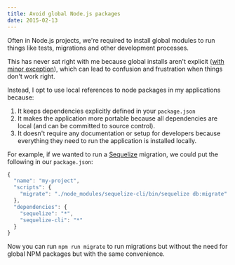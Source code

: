 ```yaml
---
title: Avoid global Node.js packages
date: 2015-02-13
---
```


Often in Node.js projects, we're required to install global modules to run things like tests, migrations and other development processes.

This has never sat right with me because global installs aren't explicit ([with minor exception](http://stackoverflow.com/a/10813149/529829)), which can lead to confusion and frustration when things don't work right.

Instead, I opt to use local references to node packages in my applications because:

1. It keeps dependencies explicitly defined in your `package.json`
2. It makes the application more portable because all dependencies are local (and can be committed to source control).
3. It doesn't require any documentation or setup for developers because everything they need to run the application is installed locally.

For example, if we wanted to run a [Sequelize](http://sequelizejs.com/) migration, we could put the following in our `package.json`:

```js
{
  "name": "my-project",
  "scripts": {
    "migrate": "./node_modules/sequelize-cli/bin/sequelize db:migrate"
  },
  "dependencies": {
    "sequelize": "*",
    "sequelize-cli": "*"
  }
}
```

Now you can run `npm run migrate` to run migrations but without the need for global NPM packages but with the same convenience.
